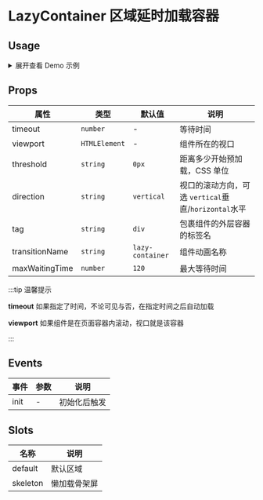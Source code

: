 # LazyContainer 区域延时加载容器

## Usage

<details>
<summary>展开查看 Demo 示例</summary>

```vue
<template>
  <div>
    <h1>向下滚动</h1>
    <div style="height: 1000px"></div>
    <LazyContainer>
      <img src="https://cn.bing.com/th?id=0&rf=LaDigue_1920x1080.jpg" />
      <template #skeleton>
        <el-skeleton :rows="20" />
      </template>
    </LazyContainer>
  </div>
</template>

<script lang="ts">
import { defineComponent } from 'vue'
import { ElSkeleton } from 'element-plus'
import { LazyContainer } from '@/components/LazyContainer'

export default defineComponent({
  components: { ElSkeleton, LazyContainer }
})
</script>
```

</details>


## Props

| 属性           | 类型          | 默认值           | 说明                                                 |
| -------------- | ------------- | ---------------- | ---------------------------------------------------- |
| timeout        | `number`      | -                | 等待时间                                             |
| viewport       | `HTMLElement` | -                | 组件所在的视口                                       |
| threshold      | `string`      | `0px`            | 距离多少开始预加载，CSS 单位                         |
| direction      | `string`      | `vertical`       | 视口的滚动方向，可选 `vertical`垂直/`horizontal`水平 |
| tag            | `string`      | `div`            | 包裹组件的外层容器的标签名                           |
| transitionName | `string`      | `lazy-container` | 组件动画名称                                         |
| maxWaitingTime | `number`      | `120`            | 最大等待时间                                         |

:::tip 温馨提示

**timeout** 如果指定了时间，不论可见与否，在指定时间之后自动加载

**viewport** 如果组件是在页面容器内滚动，视口就是该容器

:::

## Events

| 事件 | 参数 | 说明         |
| ---- | ---- | ------------ |
| init | -    | 初始化后触发 |

## Slots

| 名称     | 说明         |
| -------- | ------------ |
| default  | 默认区域     |
| skeleton | 懒加载骨架屏 |
